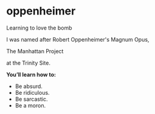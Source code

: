 # oppenheimer
<p>Learning to love the bomb</p> <break>
I was named after Robert Oppenheimer's Magnum Opus, 
<p>The Manhattan Project</p>
<p>at the Trinity Site.</p> <break>
<p><strong>You’ll learn how to:</strong></p>

<ul>
  <li>Be absurd.</li>
  <li>Be ridiculous.</li>
  <li>Be sarcastic.</li>
  <li>Be a moron.</li>
</ul>
